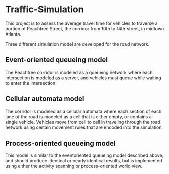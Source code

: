 # Traffic-Simulation
This project is to assess the average travel time for vehicles to traverse a portion of Peachtree Street, the corridor from 10th to 14th street, in midtown Atlanta.

Three different simulation model are developed for the road network.

## Event-oriented queueing model
The Peachtree corridor is modeled as a queueing network where each intersection is modeled as a server, and vehicles must queue while waiting to enter
the intersection.

## Cellular automata model
The corridor is modeled as a cellular automata where each section of each lane of the road is modeled as a cell that is either empty, or contains a single vehicle.
Vehicles move from cell to cell in traveling through the road network using certain movement rules that are encoded into the simulation.

## Process-oriented queueing model
This model is similar to the eventoriented queueing model described above, and should produce identical or nearly identical results, but is implemented using either the activity scanning or process-oriented world view.
